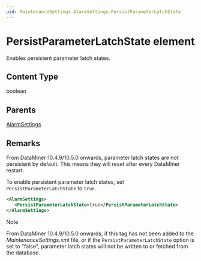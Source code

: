 ```yaml
---
uid: MaintenanceSettings.AlarmSettings.PersistParameterLatchState
---
```


# PersistParameterLatchState element

Enables persistent parameter latch states.

## Content Type

boolean

## Parents

[AlarmSettings](xref:MaintenanceSettings.AlarmSettings)

## Remarks

From DataMiner 10.4.9/10.5.0 onwards<!--RN 39495-->, parameter latch states are not persistent by default. This means they will reset after every DataMiner restart.

To enable persistent parameter latch states, set `PersistParameterLatchState` to `true`.

```xml
<AlarmSettings>
   <PersistParameterLatchState>true</PersistParameterLatchState>
</AlarmSettings>
```

> [!NOTE]
> From DataMiner 10.4.9/10.5.0 onwards<!--RN 39495-->, if this tag has not been added to the *MaintenanceSettings.xml* file, or if the `PersistParameterLatchState` option is set to "false", parameter latch states will not be written to or fetched from the database.
